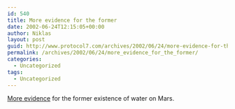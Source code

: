 ```yaml
---
id: 540
title: More evidence for the former
date: 2002-06-24T12:15:05+00:00
author: Niklas
layout: post
guid: http://www.protocol7.com/archives/2002/06/24/more-evidence-for-the-former/
permalink: /archives/2002/06/24/more_evidence_for_the_former/
categories:
  - Uncategorized
tags:
  - Uncategorized
---
```

<div class='microid-d9df72f5dbe7f06a85d74ce51d934d7c6be559e5'>
  <p>
    <a href="http://spaceflightnow.com/news/n0206/23marslake/">More evidence</a> for the former existence of water on Mars.
  </p>
</div>